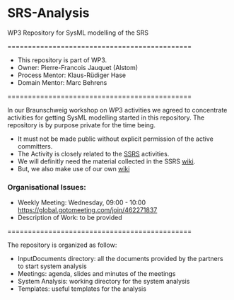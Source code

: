 SRS-Analysis
============

WP3 Repository for SysML modelling of the SRS

=============================================

* This repository is part of WP3.
* Owner: Pierre-Francois Jauquet (Alstom)
* Process Mentor: Klaus-Rüdiger Hase
* Domain Mentor: Marc Behrens

=============================================

In our Braunschweig workshop on WP3 activities we agreed to concentrate activities for getting SysML modelling started in this repository.
The repository is by purpose private for the time being.
* It must not be made public without explicit permission of the active committers.
* The Activity is closely related to the [SSRS](https://github.com/openETCS/SSRS) activities.
* We will definitly need the material collected in the SSRS [wiki](https://github.com/openETCS/SSRS/wiki).
* But, we also make use of our own [wiki](https://github.com/openETCS/SRS-Analysis/wiki)

### Organisational Issues:
* Weekly Meeting: Wednesday, 09:00 - 10:00 https://global.gotomeeting.com/join/462271837
* Description of Work: to be provided


=============================================

The repository is organized as follow:
* InputDocuments directory: all the documents provided by the partners to start system analysis
* Meetings: agenda, slides and minutes of the meetings
* System Analysis: working directory for the system analysis
* Templates: useful templates for the analysis



